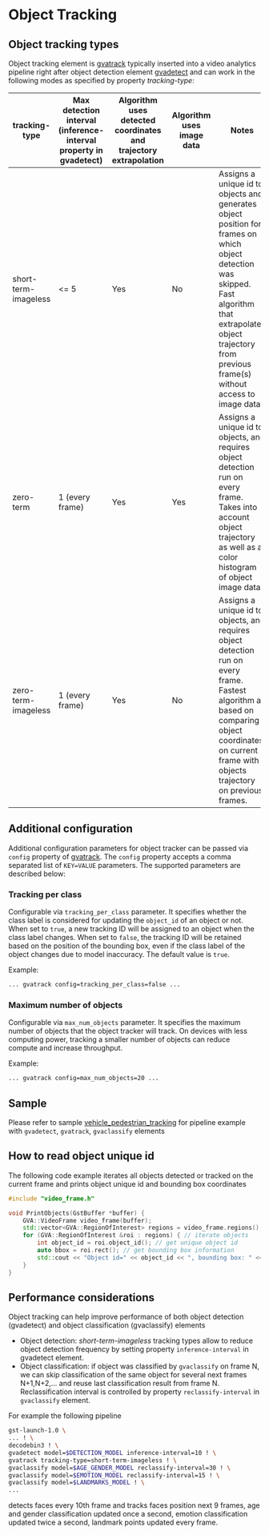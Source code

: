 # Object Tracking

## Object tracking types

Object tracking element is [gvatrack](../elements/gvatrack) typically inserted into a
video analytics pipeline right after object
detection element [gvadetect](../elements/gvadetect)
and can work in the following modes as specified by property
*tracking-type*:

| tracking-type        | Max detection interval (inference-interval property in gvadetect) | Algorithm uses detected coordinates and trajectory extrapolation | Algorithm uses image data | Notes                                                                                                                                                                                                                     |
|----------------------|-------------------------------------------------------------------|------------------------------------------------------------------|---------------------------|---------------------------------------------------------------------------------------------------------------------------------------------------------------------------------------------------------------------------|
| short-term-imageless | &lt;= 5                                                           | Yes                                                              | No                        | Assigns a unique id to objects and generates object position for frames on which object detection was skipped.<br>Fast algorithm that extrapolates object trajectory from previous frame(s) without access to image data. |
| zero-term            | 1 (every frame)                                                   | Yes                                                              | Yes                       | Assigns a unique id to objects, and requires object detection run on every frame.<br>Takes into account object trajectory as well as a color histogram of object image data.                                              |
| zero-term-imageless  | 1 (every frame)                                                   | Yes                                                              | No                        | Assigns a unique id to objects, and requires object detection run on every frame.<br>Fastest algorithm as based on comparing object coordinates on current frame with objects trajectory on previous frames.              |

## Additional configuration

Additional configuration parameters for object tracker can be passed via
`config` property of [gvatrack](../elements/gvatrack).
The `config` property accepts a comma separated list of
`KEY=VALUE` parameters. The supported parameters are described below:

### Tracking per class

Configurable via `tracking_per_class` parameter. It specifies whether
the class label is considered for updating the `object_id` of an object
or not. When set to `true`, a new tracking ID will be assigned to an
object when the class label changes. When set to `false`, the tracking
ID will be retained based on the position of the bounding box, even if
the class label of the object changes due to model inaccuracy. The
default value is `true`.

Example:

```bash
... gvatrack config=tracking_per_class=false ...
```

### Maximum number of objects

Configurable via `max_num_objects` parameter. It specifies the maximum
number of objects that the object tracker will track. On devices with
less computing power, tracking a smaller number of objects can reduce
compute and increase throughput.

Example:

```bash
... gvatrack config=max_num_objects=20 ...
```

## Sample

Please refer to sample
[vehicle_pedestrian_tracking](https://github.com/open-edge-platform/edge-ai-libraries/tree/release-1.2.0/libraries/dl-streamer/samples/gstreamer/gst_launch/vehicle_pedestrian_tracking)
for pipeline example with `gvadetect`, `gvatrack`, `gvaclassify`
elements

## How to read object unique id

The following code example iterates all objects detected or tracked on
the current frame and prints object unique id and bounding box
coordinates

``` cpp
#include "video_frame.h"

void PrintObjects(GstBuffer *buffer) {
    GVA::VideoFrame video_frame(buffer);
    std::vector<GVA::RegionOfInterest> regions = video_frame.regions();
    for (GVA::RegionOfInterest &roi : regions) { // iterate objects
        int object_id = roi.object_id(); // get unique object id
        auto bbox = roi.rect(); // get bounding box information
        std::cout << "Object id=" << object_id << ", bounding box: " << bbox.x << "," << bbox.y << "," << bbox.w << "," << bbox.h << "," << std::endl;
    }
}
```

## Performance considerations

Object tracking can help improve performance of both object detection
(gvadetect) and object classification (gvaclassify) elements

- Object detection: *short-term-imageless* tracking types allow to
  reduce object detection frequency by setting property
  `inference-interval` in gvadetect element.
- Object classification: if object was classified by `gvaclassify`
  on frame N, we can skip classification of the same object for
  several next frames N+1,N+2,... and reuse last classification result
  from frame N. Reclassification interval is controlled by property
  `reclassify-interval` in `gvaclassify` element.

For example the following pipeline

```bash
gst-launch-1.0 \
... ! \
decodebin3 ! \
gvadetect model=$DETECTION_MODEL inference-interval=10 ! \
gvatrack tracking-type=short-term-imageless ! \
gvaclassify model=$AGE_GENDER_MODEL reclassify-interval=30 ! \
gvaclassify model=$EMOTION_MODEL reclassify-interval=15 ! \
gvaclassify model=$LANDMARKS_MODEL ! \
...
```

detects faces every 10th frame and tracks faces position next 9 frames,
age and gender classification updated once a second, emotion
classification updated twice a second, landmark points updated every
frame.
